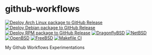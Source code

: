 # github-workflows

[![Deploy Arch Linux package to GitHub Release](https://github.com/gportay/github-workflows/actions/workflows/pkg-package.yml/badge.svg)](https://github.com/gportay/github-workflows/actions/workflows/pkg-package.yml)
[![Deploy Debian package to GitHub Release](https://github.com/gportay/github-workflows/actions/workflows/deb-package.yml/badge.svg)](https://github.com/gportay/github-workflows/actions/workflows/deb-package.yml)
[![Deploy RPM package to GitHub Release](https://github.com/gportay/github-workflows/actions/workflows/rpm-package.yml/badge.svg)](https://github.com/gportay/github-workflows/actions/workflows/rpm-package.yml)
[![DragonflyBSD](https://github.com/gportay/github-workflows/actions/workflows/DragonflyBSD-vm.yml/badge.svg)](https://github.com/gportay/github-workflows/actions/workflows/DragonflyBSD-vm.yml)
[![NetBSD](https://github.com/gportay/github-workflows/actions/workflows/NetBSD-vm.yml/badge.svg)](https://github.com/gportay/github-workflows/actions/workflows/NetBSD-vm.yml)
[![OpenBSD](https://github.com/gportay/github-workflows/actions/workflows/OpenBSD-vm.yml/badge.svg)](https://github.com/gportay/github-workflows/actions/workflows/OpenBSD-vm.yml)
[![FreeBSD](https://github.com/gportay/github-workflows/actions/workflows/FreeBSD-vm.yml/badge.svg)](https://github.com/gportay/github-workflows/actions/workflows/FreeBSD-vm.yml)
[![Makefile CI](https://github.com/gportay/github-workflows/actions/workflows/makefile.yml/badge.svg)](https://github.com/gportay/github-workflows/actions/workflows/makefile.yml)

My Github Workflows Experimentations
